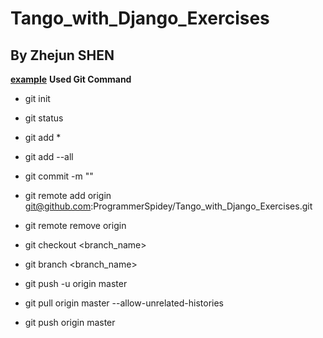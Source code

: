 # Tango_with_Django_Exercises
## By Zhejun SHEN
__[example](./example)__
__Used Git Command__
* git init
- git status
* git add *
- git add --all
* git commit -m "<committed content>"
- git remote add origin git@github.com:ProgrammerSpidey/Tango_with_Django_Exercises.git
* git remote remove origin
- git checkout <branch_name>
* git branch <branch_name>
- git push -u origin master
* git pull origin master --allow-unrelated-histories
- git push origin master
